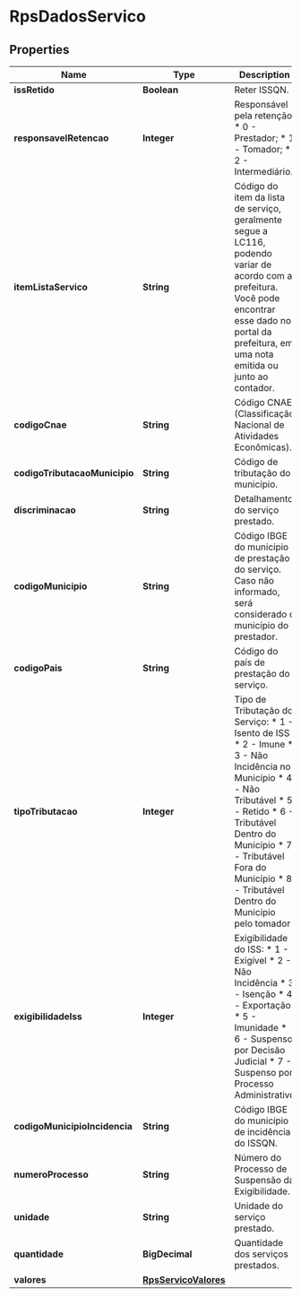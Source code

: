 

# RpsDadosServico


## Properties

| Name | Type | Description | Notes |
|------------ | ------------- | ------------- | -------------|
|**issRetido** | **Boolean** | Reter ISSQN. |  [optional] |
|**responsavelRetencao** | **Integer** | Responsável pela retenção:  * 0 - Prestador;  * 1 - Tomador;  * 2 - Intermediário. |  [optional] |
|**itemListaServico** | **String** | Código do item da lista de serviço, geralmente segue a LC116, podendo variar de acordo com a prefeitura.    Você pode encontrar esse dado no portal da prefeitura, em uma nota emitida ou junto ao contador. |  |
|**codigoCnae** | **String** | Código CNAE (Classificação Nacional de Atividades Econômicas). |  [optional] |
|**codigoTributacaoMunicipio** | **String** | Código de tributação do município. |  [optional] |
|**discriminacao** | **String** | Detalhamento do serviço prestado. |  |
|**codigoMunicipio** | **String** | Código IBGE do município de prestação do serviço.  Caso não informado, será considerado o município do prestador. |  [optional] |
|**codigoPais** | **String** | Código do país de prestação do serviço. |  [optional] |
|**tipoTributacao** | **Integer** | Tipo de Tributação do Serviço:  * 1 - Isento de ISS  * 2 - Imune  * 3 - Não Incidência no Município  * 4 - Não Tributável  * 5 - Retido  * 6 - Tributável Dentro do Município  * 7 - Tributável Fora do Município  * 8 - Tributável Dentro do Município pelo tomador |  [optional] |
|**exigibilidadeIss** | **Integer** | Exigibilidade do ISS:  * 1 - Exigível  * 2 - Não Incidência  * 3 - Isenção  * 4 - Exportação  * 5 - Imunidade  * 6 - Suspenso por Decisão Judicial  * 7 - Suspenso por Processo Administrativo |  [optional] |
|**codigoMunicipioIncidencia** | **String** | Código IBGE do município de incidência do ISSQN. |  [optional] |
|**numeroProcesso** | **String** | Número do Processo de Suspensão da Exigibilidade. |  [optional] |
|**unidade** | **String** | Unidade do serviço prestado. |  [optional] |
|**quantidade** | **BigDecimal** | Quantidade dos serviços prestados. |  [optional] |
|**valores** | [**RpsServicoValores**](RpsServicoValores.md) |  |  |



